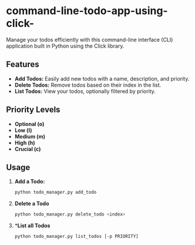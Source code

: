 # command-line-todo-app-using-click-
Manage your todos efficiently with this command-line interface (CLI) application built in Python using the Click library.

## Features

- **Add Todos:** Easily add new todos with a name, description, and priority.
- **Delete Todos:** Remove todos based on their index in the list.
- **List Todos:** View your todos, optionally filtered by priority.

## Priority Levels

- **Optional (o)**
- **Low (l)**
- **Medium (m)**
- **High (h)**
- **Crucial (c)**


## Usage

1. **Add a Todo:**
   ```bash
   python todo_manager.py add_todo
2. **Delete a Todo**
   ```bash
   python todo_manager.py delete_todo <index>
3. ***List all Todos**
   ```bash
   python todo_manager.py list_todos [-p PRIORITY]
   
